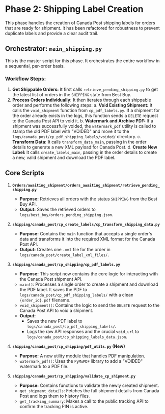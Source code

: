 # Phase 2: Shipping Label Creation

This phase handles the creation of Canada Post shipping labels for orders that are ready for shipment. It has been refactored for robustness to prevent duplicate labels and provide a clear audit trail.

## Orchestrator: `main_shipping.py`

This is the master script for this phase. It orchestrates the entire workflow in a sequential, per-order basis.

### Workflow Steps:
1.  **Get Shippable Orders:** It first calls `retrieve_pending_shipping.py` to get the latest list of orders in the `SHIPPING` state from Best Buy.
2.  **Process Orders Individually:** It then iterates through each shippable order and performs the following steps:
    a. **Void Existing Shipment:** It calls the `void_shipment` function from `cp_pdf_labels.py`. If a shipment for the order already exists in the logs, this function sends a `DELETE` request to the Canada Post API to void it.
    b. **Watermark and Archive PDF:** If a shipment was successfully voided, the `watermark_pdf` utility is called to stamp the old PDF label with "VOIDED" and move it to the `logs/canada_post/cp_pdf_shipping_labels/voided/` directory.
    c. **Transform Data:** It calls `transform_data_main`, passing in the order details to generate a new XML payload for Canada Post.
    d. **Create New Label:** It calls `create_labels_main`, passing in the order details to create a new, valid shipment and download the PDF label.

## Core Scripts

1.  **`Orders/awaiting_shipment/orders_awaiting_shipment/retrieve_pending_shipping.py`**
    -   **Purpose:** Retrieves all orders with the status `SHIPPING` from the Best Buy API.
    -   **Output:** Saves the retrieved orders to `logs/best_buy/orders_pending_shipping.json`.

2.  **`shipping/canada_post/cp_create_labels/cp_transform_shipping_data.py`**
    -   **Purpose:** Contains the `main` function that accepts a single order's data and transforms it into the required XML format for the Canada Post API.
    -   **Output:** Creates one `.xml` file for the order in `logs/canada_post/create_label_xml_files/`.

3.  **`shipping/canada_post/cp_shipping/cp_pdf_labels.py`**
    -   **Purpose:** This script now contains the core logic for interacting with the Canada Post shipment API.
    -   `main()`: Processes a single order to create a shipment and download the PDF label. It saves the PDF to `logs/canada_post/cp_pdf_shipping_labels/` with a clean `{order_id}.pdf` filename.
    -   `void_shipment()`: Contains the logic to send the `DELETE` request to the Canada Post API to void a shipment.
    -   **Output:**
        -   Saves the new PDF label to `logs/canada_post/cp_pdf_shipping_labels/`.
        -   Logs the raw API responses and the crucial `void_url` to `logs/canada_post/cp_shipping_labels_data.json`.

4.  **`shipping/canada_post/cp_shipping/pdf_utils.py` (New)**
    -   **Purpose:** A new utility module that handles PDF manipulation.
    -   `watermark_pdf()`: Uses the `PyMuPDF` library to add a "VOIDED" watermark to a PDF file.

5.  **`shipping/canada_post/cp_shipping/validate_cp_shipment.py`**
    -   **Purpose:** Contains functions to validate the newly created shipment.
    -   `get_shipment_details`: Fetches the full shipment details from Canada Post and logs them to history files.
    -   `get_tracking_summary`: Makes a call to the public tracking API to confirm the tracking PIN is active.
